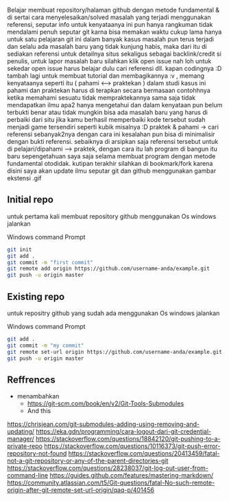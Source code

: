 Belajar membuat repository/halaman github dengan metode fundamental  & di sertai cara menyelesaikan/solved masalah yang terjadi menggunakan referensi, seputar info untuk kenyataanya ini pun hanya rangkuman tidak mendalami penuh seputar git karna bisa memakan waktu cukup lama hanya untuk satu pelajaran git ini dalam banyak kasus masalah pun terus terjadi dan selalu ada masalah baru yang tidak kunjung habis, maka dari itu di sediakan referensi untuk detailnya situs sekaligus sebagai backlink/credit si penulis, untuk lapor masalah baru silahkan klik open issue nah loh untuk sekedar open issue harus belajar dulu cari referensi dll. kapan codingnya :D tambah lagi untuk membuat tutorial dan membagikannya :v , memang kenyataanya seperti itu ( pahami <--> praktekan ) dalam studi kasus ini pahami dan praktekan harus di terapkan secara bermasaan contohhnya ketika memahami sesuatu tidak mempraktekannya sama saja tidak mendapatkan ilmu apa2 hanya mengetahui dan dalam kenyataan pun belum terbukti benar atau tidak mungkin bisa ada masalah baru yang harus di perbaiki dari situ jika kamu berhasil memperbaiki kode tersebut sudah menjadi game tersendiri seperti kubik misalnya :D praktek & pahami -> cari referensi sebanyak2nya dengan cara ini kesalahan pun bisa di minimalisir dengan bukti referensi. sebaiknya di arsipkan saja referensi tersebut untuk di pelajari/dipahami --> praktek, dengan cara itu lah program di bangun itu baru sepengetahuan saya saja selama membuat program dengan metode fundamental otodidak. kutipan terakhir silahkan di bookmark/fork karena disini saya akan update ilmu seputar git dan github menggunakan gambar ekstensi .gif


## Initial repo

untuk pertama kali membuat repository github menggunakan Os windows jalankan

Windows command Prompt

```bash
git init 
git add .
git commit -m "first commit" 
git remote add origin https://github.com/username-anda/example.git
git push -u origin master
```

## Existing repo

untuk repositry github yang sudah ada menggunakan Os windows jalankan

Windows command Prompt

```bash
git add .
git commit -m "my commit"
git remote set-url origin https://github.com/username-anda/example.git
git push -u origin master
```

## Reffrences
- menambahkan
  - https://git-scm.com/book/en/v2/Git-Tools-Submodules
  - And this

https://chrisjean.com/git-submodules-adding-using-removing-and-updating/
https://eka.gdn/programming/cara-logout-dari-git-credential-manager/
https://stackoverflow.com/questions/18842120/git-pushing-to-a-private-repo
https://stackoverflow.com/questions/10116373/git-push-error-repository-not-found
https://stackoverflow.com/questions/20413459/fatal-not-a-git-repository-or-any-of-the-parent-directories-git
https://stackoverflow.com/questions/28238037/git-log-out-user-from-command-line
https://guides.github.com/features/mastering-markdown/
https://community.atlassian.com/t5/Git-questions/fatal-No-such-remote-origin-after-git-remote-set-url-origin/qaq-p/401456
